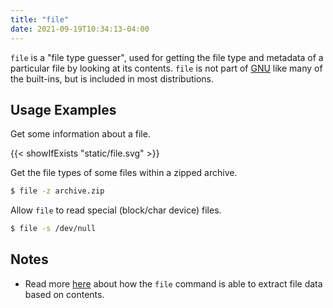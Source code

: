 ```yaml
---
title: "file"
date: 2021-09-19T10:34:13-04:00
---
```


`file` is a "file type guesser", used for getting the file type and metadata of
a particular file by looking at its contents. `file` is not part of
[GNU](https://www.gnu.org/home.en.html) like many of the built-ins, but is
included in most distributions.

## Usage Examples

Get some information about a file.

{{< showIfExists "static/file.svg" >}}

Get the file types of some files within a zipped archive.

```bash
$ file -z archive.zip
```

Allow `file` to read special (block/char device) files.

```bash
$ file -s /dev/null
```

## Notes

- Read more [here](<https://en.wikipedia.org/wiki/File_(command)#Specification>)
  about how the `file` command is able to extract file data based on contents.

